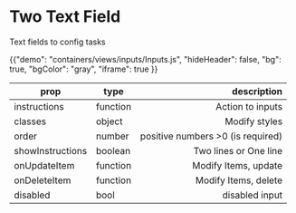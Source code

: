 # Two Text Field


<p class="description">Text fields to config tasks</p>

{{"demo": "containers/views/inputs/Inputs.js", "hideHeader": false, "bg": true, "bgColor": "gray", "iframe": true }}



| prop                       | type    | description                  |
| -------------------------- |---------| ----------------------------:|
| instructions    | function   | Action to inputs    |
| classes | object    |   Modify styles       |
| order   | number  | positive numbers >0 (is required) |
| showInstructions    | boolean   |   Two lines or One line      |
| onUpdateItem | function    |  Modify Items, update      |
| onDeleteItem   | function  | Modify Items, delete      |
| disabled   | bool  | disabled input   |